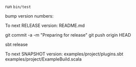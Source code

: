 run `bin/test`

bump version numbers:

To next RELEASE version:
README.md

git commit -a -m "Preparing for release"
git push origin HEAD

sbt release

To next SNAPSHOT version:
examples/project/plugins.sbt
examples/project/ExampleBuild.scala


